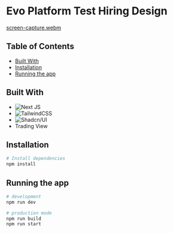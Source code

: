 
# Evo Platform Test Hiring Design

[screen-capture.webm](https://github.com/user-attachments/assets/ce60bd3c-b500-43ab-af59-e8edc33ad868)

## Table of Contents

- [Built With](#built-with)
- [Installation](#installation)
- [Running the app](#running-the-app)


## Built With

-   ![Next JS](https://img.shields.io/badge/next%20js-000000?style=for-the-badge&logo=nextdotjs&logoColor=white)
-   ![TailwindCSS](https://img.shields.io/badge/tailwindcss-%2338B2AC.svg?style=for-the-badge&logo=tailwind-css&logoColor=white)
-   ![Shadcn/UI](https://img.shields.io/badge/shadcn%2Fui-000000?style=for-the-badge&logo=shadcnui&logoColor=white)
-   Trading View


## Installation

```bash
# Install dependencies
npm install
```

## Running the app

```bash
# development
npm run dev

# production mode
npm run build
npm run start
```
